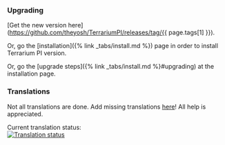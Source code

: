 ### Upgrading

[Get the new
version here](https://github.com/theyosh/TerrariumPI/releases/tag/{{
page.tags[1] }}).

Or, go the [installation]({% link _tabs/install.md %}) page in order to install
Terrarium PI version.

Or, go the [upgrade steps]({% link _tabs/install.md %}#upgrading) at the installation
page.

### Translations

Not all translations are done. Add missing translations
[here](https://weblate.theyosh.nl/engage/terrariumpi/)! All help is appreciated.

Current translation status:\
[![Translation status](https://weblate.theyosh.nl/widgets/terrariumpi/-/svg-badge.svg)](https://weblate.theyosh.nl/engage/terrariumpi/)
